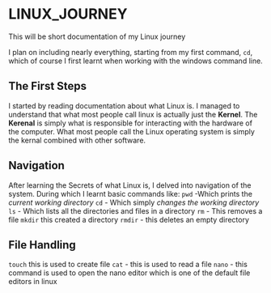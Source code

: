 # LINUX_JOURNEY
This will be short documentation of my Linux journey

I plan on including nearly everything, starting from my first command, `cd`, which of course I first learnt when working with the windows command line.

## The First Steps
I started by reading documentation about what Linux is.
I managed to understand that what most people call linux is actually just the **Kernel**.
The **Kerenal** is simply what is responsible for interacting with the hardware of the computer.
What most people call the Linux operating system is simply the kernal combined with other software.


## Navigation
After learning the Secrets of what Linux is, I delved into navigation of the system. During which I learnt basic commands like:
`pwd` -Which prints the *current working directory*
`cd` - Which simply *changes the working directory*
`ls` - Which lists all the directories and files in a directory
`rm` - This removes a file
`mkdir` this created a directory
`rmdir` - this deletes an empty directory


## File Handling
`touch` this is used to create file
`cat` - this is used to read a file
`nano` - this command is used to open the nano editor which is one of the default file editors in linux

